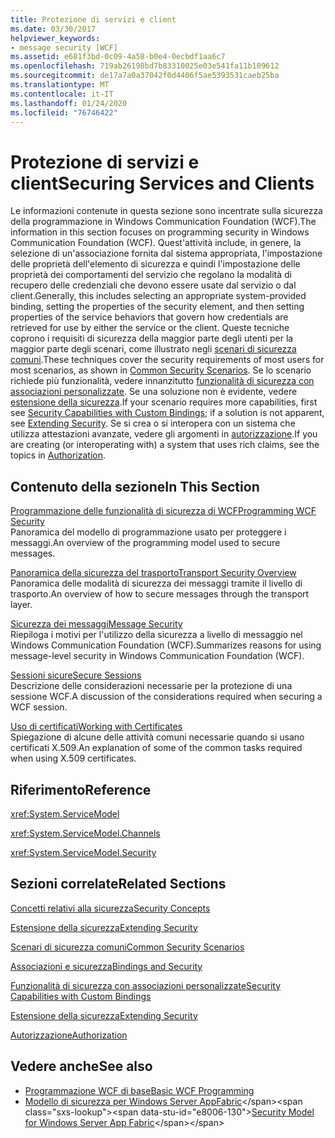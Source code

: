 ```yaml
---
title: Protezione di servizi e client
ms.date: 03/30/2017
helpviewer_keywords:
- message security [WCF]
ms.assetid: e681f3bd-0c09-4a58-b0e4-0ecbdf1aa6c7
ms.openlocfilehash: 719ab26198bd7b83310025e03e541fa11b109612
ms.sourcegitcommit: de17a7a0a37042f0d4406f5ae5393531caeb25ba
ms.translationtype: MT
ms.contentlocale: it-IT
ms.lasthandoff: 01/24/2020
ms.locfileid: "76746422"
---
```

# <a name="securing-services-and-clients"></a><span data-ttu-id="e8006-102">Protezione di servizi e client</span><span class="sxs-lookup"><span data-stu-id="e8006-102">Securing Services and Clients</span></span>
<span data-ttu-id="e8006-103">Le informazioni contenute in questa sezione sono incentrate sulla sicurezza della programmazione in Windows Communication Foundation (WCF).</span><span class="sxs-lookup"><span data-stu-id="e8006-103">The information in this section focuses on programming security in Windows Communication Foundation (WCF).</span></span> <span data-ttu-id="e8006-104">Quest'attività include, in genere, la selezione di un'associazione fornita dal sistema appropriata, l'impostazione delle proprietà dell'elemento di sicurezza e quindi l'impostazione delle proprietà dei comportamenti del servizio che regolano la modalità di recupero delle credenziali che devono essere usate dal servizio o dal client.</span><span class="sxs-lookup"><span data-stu-id="e8006-104">Generally, this includes selecting an appropriate system-provided binding, setting the properties of the security element, and then setting properties of the service behaviors that govern how credentials are retrieved for use by either the service or the client.</span></span> <span data-ttu-id="e8006-105">Queste tecniche coprono i requisiti di sicurezza della maggior parte degli utenti per la maggior parte degli scenari, come illustrato negli [scenari di sicurezza comuni](../../../../docs/framework/wcf/feature-details/common-security-scenarios.md).</span><span class="sxs-lookup"><span data-stu-id="e8006-105">These techniques cover the security requirements of most users for most scenarios, as shown in [Common Security Scenarios](../../../../docs/framework/wcf/feature-details/common-security-scenarios.md).</span></span> <span data-ttu-id="e8006-106">Se lo scenario richiede più funzionalità, vedere innanzitutto [funzionalità di sicurezza con associazioni personalizzate](../../../../docs/framework/wcf/feature-details/security-capabilities-with-custom-bindings.md). Se una soluzione non è evidente, vedere [estensione della sicurezza](../../../../docs/framework/wcf/extending/extending-security.md).</span><span class="sxs-lookup"><span data-stu-id="e8006-106">If your scenario requires more capabilities, first see [Security Capabilities with Custom Bindings](../../../../docs/framework/wcf/feature-details/security-capabilities-with-custom-bindings.md); if a solution is not apparent, see [Extending Security](../../../../docs/framework/wcf/extending/extending-security.md).</span></span> <span data-ttu-id="e8006-107">Se si crea o si interopera con un sistema che utilizza attestazioni avanzate, vedere gli argomenti in [autorizzazione](../../../../docs/framework/wcf/feature-details/authorization-in-wcf.md).</span><span class="sxs-lookup"><span data-stu-id="e8006-107">If you are creating (or interoperating with) a system that uses rich claims, see the topics in [Authorization](../../../../docs/framework/wcf/feature-details/authorization-in-wcf.md).</span></span>  
  
## <a name="in-this-section"></a><span data-ttu-id="e8006-108">Contenuto della sezione</span><span class="sxs-lookup"><span data-stu-id="e8006-108">In This Section</span></span>  
 [<span data-ttu-id="e8006-109">Programmazione delle funzionalità di sicurezza di WCF</span><span class="sxs-lookup"><span data-stu-id="e8006-109">Programming WCF Security</span></span>](../../../../docs/framework/wcf/feature-details/programming-wcf-security.md)  
 <span data-ttu-id="e8006-110">Panoramica del modello di programmazione usato per proteggere i messaggi.</span><span class="sxs-lookup"><span data-stu-id="e8006-110">An overview of the programming model used to secure messages.</span></span>  
  
 [<span data-ttu-id="e8006-111">Panoramica della sicurezza del trasporto</span><span class="sxs-lookup"><span data-stu-id="e8006-111">Transport Security Overview</span></span>](../../../../docs/framework/wcf/feature-details/transport-security-overview.md)  
 <span data-ttu-id="e8006-112">Panoramica delle modalità di sicurezza dei messaggi tramite il livello di trasporto.</span><span class="sxs-lookup"><span data-stu-id="e8006-112">An overview of how to secure messages through the transport layer.</span></span>  
  
 [<span data-ttu-id="e8006-113">Sicurezza dei messaggi</span><span class="sxs-lookup"><span data-stu-id="e8006-113">Message Security</span></span>](../../../../docs/framework/wcf/feature-details/message-security-in-wcf.md)  
 <span data-ttu-id="e8006-114">Riepiloga i motivi per l'utilizzo della sicurezza a livello di messaggio nel Windows Communication Foundation (WCF).</span><span class="sxs-lookup"><span data-stu-id="e8006-114">Summarizes reasons for using message-level security in Windows Communication Foundation (WCF).</span></span>  
  
 [<span data-ttu-id="e8006-115">Sessioni sicure</span><span class="sxs-lookup"><span data-stu-id="e8006-115">Secure Sessions</span></span>](../../../../docs/framework/wcf/feature-details/secure-sessions.md)  
 <span data-ttu-id="e8006-116">Descrizione delle considerazioni necessarie per la protezione di una sessione WCF.</span><span class="sxs-lookup"><span data-stu-id="e8006-116">A discussion of the considerations required when securing a WCF session.</span></span>  
  
 [<span data-ttu-id="e8006-117">Uso di certificati</span><span class="sxs-lookup"><span data-stu-id="e8006-117">Working with Certificates</span></span>](../../../../docs/framework/wcf/feature-details/working-with-certificates.md)  
 <span data-ttu-id="e8006-118">Spiegazione di alcune delle attività comuni necessarie quando si usano certificati X.509.</span><span class="sxs-lookup"><span data-stu-id="e8006-118">An explanation of some of the common tasks required when using X.509 certificates.</span></span>  
  
## <a name="reference"></a><span data-ttu-id="e8006-119">Riferimento</span><span class="sxs-lookup"><span data-stu-id="e8006-119">Reference</span></span>  
 <xref:System.ServiceModel>  
  
 <xref:System.ServiceModel.Channels>  
  
 <xref:System.ServiceModel.Security>  
  
## <a name="related-sections"></a><span data-ttu-id="e8006-120">Sezioni correlate</span><span class="sxs-lookup"><span data-stu-id="e8006-120">Related Sections</span></span>  
 [<span data-ttu-id="e8006-121">Concetti relativi alla sicurezza</span><span class="sxs-lookup"><span data-stu-id="e8006-121">Security Concepts</span></span>](../../../../docs/framework/wcf/feature-details/security-concepts.md)  
  
 [<span data-ttu-id="e8006-122">Estensione della sicurezza</span><span class="sxs-lookup"><span data-stu-id="e8006-122">Extending Security</span></span>](../../../../docs/framework/wcf/extending/extending-security.md)  
  
 [<span data-ttu-id="e8006-123">Scenari di sicurezza comuni</span><span class="sxs-lookup"><span data-stu-id="e8006-123">Common Security Scenarios</span></span>](../../../../docs/framework/wcf/feature-details/common-security-scenarios.md)  
  
 [<span data-ttu-id="e8006-124">Associazioni e sicurezza</span><span class="sxs-lookup"><span data-stu-id="e8006-124">Bindings and Security</span></span>](../../../../docs/framework/wcf/feature-details/bindings-and-security.md)  
  
 [<span data-ttu-id="e8006-125">Funzionalità di sicurezza con associazioni personalizzate</span><span class="sxs-lookup"><span data-stu-id="e8006-125">Security Capabilities with Custom Bindings</span></span>](../../../../docs/framework/wcf/feature-details/security-capabilities-with-custom-bindings.md)  
  
 [<span data-ttu-id="e8006-126">Estensione della sicurezza</span><span class="sxs-lookup"><span data-stu-id="e8006-126">Extending Security</span></span>](../../../../docs/framework/wcf/extending/extending-security.md)  
  
 [<span data-ttu-id="e8006-127">Autorizzazione</span><span class="sxs-lookup"><span data-stu-id="e8006-127">Authorization</span></span>](../../../../docs/framework/wcf/feature-details/authorization-in-wcf.md)  
  
## <a name="see-also"></a><span data-ttu-id="e8006-128">Vedere anche</span><span class="sxs-lookup"><span data-stu-id="e8006-128">See also</span></span>

- [<span data-ttu-id="e8006-129">Programmazione WCF di base</span><span class="sxs-lookup"><span data-stu-id="e8006-129">Basic WCF Programming</span></span>](../../../../docs/framework/wcf/basic-wcf-programming.md)
- <span data-ttu-id="e8006-130">[Modello di sicurezza per Windows Server AppFabric](https://docs.microsoft.com/previous-versions/appfabric/ee677202(v=azure.10))</span><span class="sxs-lookup"><span data-stu-id="e8006-130">[Security Model for Windows Server App Fabric](https://docs.microsoft.com/previous-versions/appfabric/ee677202(v=azure.10))</span></span>
